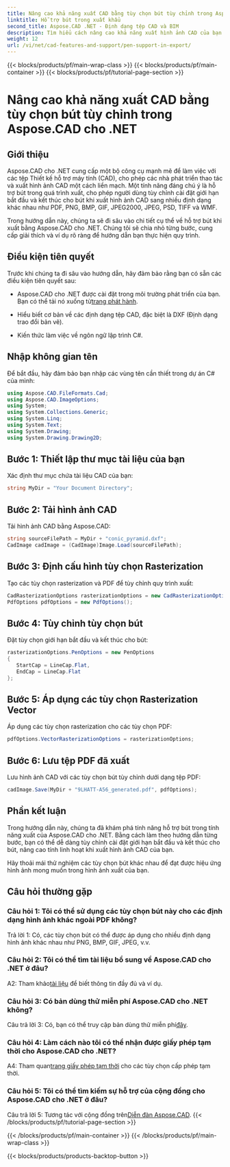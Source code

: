```yaml
---
title: Nâng cao khả năng xuất CAD bằng tùy chọn bút tùy chỉnh trong Aspose.CAD cho .NET
linktitle: Hỗ trợ bút trong xuất khẩu
second_title: Aspose.CAD .NET - Định dạng tệp CAD và BIM
description: Tìm hiểu cách nâng cao khả năng xuất hình ảnh CAD của bạn bằng Aspose.CAD cho .NET. Tùy chỉnh các tùy chọn bút để có hình ảnh tuyệt đẹp ở định dạng PDF, PNG, BMP, v.v.
weight: 12
url: /vi/net/cad-features-and-support/pen-support-in-export/
---
```


{{< blocks/products/pf/main-wrap-class >}}
{{< blocks/products/pf/main-container >}}
{{< blocks/products/pf/tutorial-page-section >}}

# Nâng cao khả năng xuất CAD bằng tùy chọn bút tùy chỉnh trong Aspose.CAD cho .NET

## Giới thiệu

Aspose.CAD cho .NET cung cấp một bộ công cụ mạnh mẽ để làm việc với các tệp Thiết kế hỗ trợ máy tính (CAD), cho phép các nhà phát triển thao tác và xuất hình ảnh CAD một cách liền mạch. Một tính năng đáng chú ý là hỗ trợ bút trong quá trình xuất, cho phép người dùng tùy chỉnh cài đặt giới hạn bắt đầu và kết thúc cho bút khi xuất hình ảnh CAD sang nhiều định dạng khác nhau như PDF, PNG, BMP, GIF, JPEG2000, JPEG, PSD, TIFF và WMF.

Trong hướng dẫn này, chúng ta sẽ đi sâu vào chi tiết cụ thể về hỗ trợ bút khi xuất bằng Aspose.CAD cho .NET. Chúng tôi sẽ chia nhỏ từng bước, cung cấp giải thích và ví dụ rõ ràng để hướng dẫn bạn thực hiện quy trình.

## Điều kiện tiên quyết

Trước khi chúng ta đi sâu vào hướng dẫn, hãy đảm bảo rằng bạn có sẵn các điều kiện tiên quyết sau:

- Aspose.CAD cho .NET được cài đặt trong môi trường phát triển của bạn. Bạn có thể tải nó xuống từ[trang phát hành](https://releases.aspose.com/cad/net/).

- Hiểu biết cơ bản về các định dạng tệp CAD, đặc biệt là DXF (Định dạng trao đổi bản vẽ).

- Kiến thức làm việc về ngôn ngữ lập trình C#.

## Nhập không gian tên

Để bắt đầu, hãy đảm bảo bạn nhập các vùng tên cần thiết trong dự án C# của mình:

```csharp
using Aspose.CAD.FileFormats.Cad;
using Aspose.CAD.ImageOptions;
using System;
using System.Collections.Generic;
using System.Linq;
using System.Text;
using System.Drawing;
using System.Drawing.Drawing2D;
```

## Bước 1: Thiết lập thư mục tài liệu của bạn

Xác định thư mục chứa tài liệu CAD của bạn:

```csharp
string MyDir = "Your Document Directory";
```

## Bước 2: Tải hình ảnh CAD

Tải hình ảnh CAD bằng Aspose.CAD:

```csharp
string sourceFilePath = MyDir + "conic_pyramid.dxf";
CadImage cadImage = (CadImage)Image.Load(sourceFilePath);
```

## Bước 3: Định cấu hình tùy chọn Rasterization

Tạo các tùy chọn rasterization và PDF để tùy chỉnh quy trình xuất:

```csharp
CadRasterizationOptions rasterizationOptions = new CadRasterizationOptions();
PdfOptions pdfOptions = new PdfOptions();
```

## Bước 4: Tùy chỉnh tùy chọn bút

Đặt tùy chọn giới hạn bắt đầu và kết thúc cho bút:

```csharp
rasterizationOptions.PenOptions = new PenOptions
{
   StartCap = LineCap.Flat,
   EndCap = LineCap.Flat
};
```

## Bước 5: Áp dụng các tùy chọn Rasterization Vector

Áp dụng các tùy chọn rasterization cho các tùy chọn PDF:

```csharp
pdfOptions.VectorRasterizationOptions = rasterizationOptions;
```

## Bước 6: Lưu tệp PDF đã xuất

Lưu hình ảnh CAD với các tùy chọn bút tùy chỉnh dưới dạng tệp PDF:

```csharp
cadImage.Save(MyDir + "9LHATT-A56_generated.pdf", pdfOptions);
```

## Phần kết luận

Trong hướng dẫn này, chúng ta đã khám phá tính năng hỗ trợ bút trong tính năng xuất của Aspose.CAD cho .NET. Bằng cách làm theo hướng dẫn từng bước, bạn có thể dễ dàng tùy chỉnh cài đặt giới hạn bắt đầu và kết thúc cho bút, nâng cao tính linh hoạt khi xuất hình ảnh CAD của bạn.

Hãy thoải mái thử nghiệm các tùy chọn bút khác nhau để đạt được hiệu ứng hình ảnh mong muốn trong hình ảnh xuất của bạn.

## Câu hỏi thường gặp

### Câu hỏi 1: Tôi có thể sử dụng các tùy chọn bút này cho các định dạng hình ảnh khác ngoài PDF không?

Trả lời 1: Có, các tùy chọn bút có thể được áp dụng cho nhiều định dạng hình ảnh khác nhau như PNG, BMP, GIF, JPEG, v.v.

### Câu hỏi 2: Tôi có thể tìm tài liệu bổ sung về Aspose.CAD cho .NET ở đâu?

 A2: Tham khảo[tài liệu](https://reference.aspose.com/cad/net/) để biết thông tin đầy đủ và ví dụ.

### Câu hỏi 3: Có bản dùng thử miễn phí Aspose.CAD cho .NET không?

 Câu trả lời 3: Có, bạn có thể truy cập bản dùng thử miễn phí[đây](https://releases.aspose.com/).

### Câu hỏi 4: Làm cách nào tôi có thể nhận được giấy phép tạm thời cho Aspose.CAD cho .NET?

 A4: Tham quan[trang giấy phép tạm thời](https://purchase.aspose.com/temporary-license/) cho các tùy chọn cấp phép tạm thời.

### Câu hỏi 5: Tôi có thể tìm kiếm sự hỗ trợ của cộng đồng cho Aspose.CAD cho .NET ở đâu?

 Câu trả lời 5: Tương tác với cộng đồng trên[Diễn đàn Aspose.CAD](https://forum.aspose.com/c/cad/19).
{{< /blocks/products/pf/tutorial-page-section >}}

{{< /blocks/products/pf/main-container >}}
{{< /blocks/products/pf/main-wrap-class >}}

{{< blocks/products/products-backtop-button >}}
